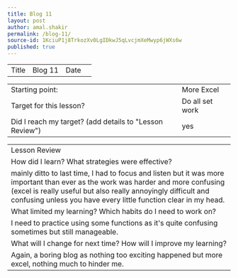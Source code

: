 ```yaml
---
title: Blog 11
layout: post
author: amal.shakir
permalink: /blog-11/
source-id: 1KciuP1j8TrkozXv0LgIDkwJ5qLvcjmXeMwyp6jWXs6w
published: true
---
```

<table>
  <tr>
    <td>Title</td>
    <td>Blog 11</td>
    <td>Date</td>
    <td></td>
  </tr>
</table>


<table>
  <tr>
    <td>Starting point:</td>
    <td>More Excel</td>
  </tr>
  <tr>
    <td>Target for this lesson?</td>
    <td>Do all set work </td>
  </tr>
  <tr>
    <td>Did I reach my target? 
(add details to "Lesson Review")</td>
    <td>yes</td>
  </tr>
</table>


<table>
  <tr>
    <td>Lesson Review</td>
  </tr>
  <tr>
    <td>How did I learn? What strategies were effective? </td>
  </tr>
  <tr>
    <td>mainly ditto to last time, I had to focus and listen but it was more important than ever as the work was harder and more confusing (excel is really useful but also really annoyingly difficult and confusing unless you have every little function clear in my head.</td>
  </tr>
  <tr>
    <td>What limited my learning? Which habits do I need to work on? </td>
  </tr>
  <tr>
    <td>I need to practice using some functions as it's quite confusing sometimes but still manageable.</td>
  </tr>
  <tr>
    <td>What will I change for next time? How will I improve my learning?</td>
  </tr>
  <tr>
    <td>Again, a boring blog as nothing too exciting happened but more excel, nothing much to hinder me.</td>
  </tr>
</table>


